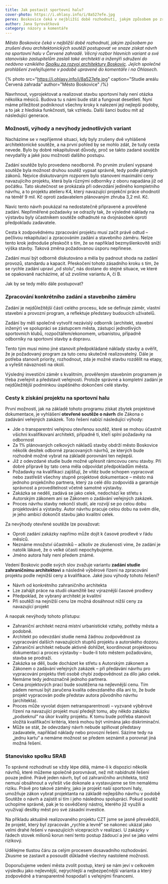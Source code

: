 ```yaml
---
title: Jak postavit sportovní halu?
cover-photo: https://i.ohlasy.info/i/8a527efe.jpg
perex: Boskovice čeká v nejbližší době rozhodnutí, jakým způsobem po zrušení dvou architektonických soutěží postupovat ve snaze získat návrh na sportovní halu v Červené zahradě. Jaké možnosti jsou ve hře a jaké jsou jejich výhody či nevýhody?
author: Jana Syrovátková
category: názory a komentáře
---
```


*Město Boskovice čeká v nejbližší době rozhodnutí, jakým způsobem po zrušení dvou architektonických soutěží postupovat ve snaze získat návrh na sportovní halu v Červené zahradě. Věcný rozbor hlavních variant a své stanovisko zastupitelům zaslali také architekti a inženýři sdružení do nedávno vzniklého [Spolku za rozvoj architektury Boskovic](https://ohlasy.info/clanky/2020/12/prichazi-srab.html). Jejich společné prohlášení zveřejňujeme v podobě upravené do komentáře i na Ohlasech.*

{% photo src="https://i.ohlasy.info/i/8a527efe.jpg" caption="Studie areálu Červená zahrada" author="Město Boskovice" /%}

Navrhnout, vyprojektovat a realizovat stavbu sportovní haly není otázka několika měsíců. Budova tu s námi bude stát a fungovat desetiletí. Nyní máme příležitost podniknout všechny kroky k nalezení její nejlepší podoby, a to jak z hlediska funkčnosti, tak vzhledu. Další šanci budou mít až následující generace.

### Možnosti, výhody a nevýhody jednotlivých variant

Nacházíme se v nepříjemné situaci, kdy byly zrušeny dvě vyhlášené architektonické soutěže, a na první pohled by se mohlo zdát, že tudy cesta nevede. Bylo by dobré rekapitulovat důvody, proč se takto zadané soutěže nevydařily a jaké jsou možnosti dalšího postupu. 

Zadání soutěže bylo provedeno neodborně. Po prvním zrušení vypsané soutěže byla možnost druhou soutěž vypsat správně, tedy podle platných zákonů. Nejvíce diskutovaným rozporem bylo stanovení maximální ceny navazujícího projektu, která byla různými odborníky z oboru napadána již od počátku. Tato skutečnost se prokázala při odevzdání jediného kompletního návrhu, a to projektu atelieru K4, který navazující projekční práce ohodnotil na téměř 9 mil. Kč oproti zadavatelem plánovaným zhruba 3,2 mil. Kč.

Navíc tento návrh poukázal na nedostatečně připravené a prověřené zadání. Nepřiměřené požadavky se odrazily tak, že výsledné náklady na výstavbu byly účastníkem soutěže odhadnuté na dvojnásobek oproti předpokladu zadavatele.

Cesta k zodpovědnému zpracování projektu musí začít právě odtud – pečlivou rekapitulací a zpracováním zadání a stavebního záměru. Nelze tento krok jednoduše přeskočit s tím, že se například bezmyšlenkovitě sníží výška stavby. Taková změna požadovanou úsporu nepřinese.

Zadání musí být odborně diskutováno a měla by padnout shoda na zadání provozů, standardu a kapacit.  Přeskočení tohoto zásadního kroku s tím, že se rychle zadání upraví „od stolu“, nás dostane do stejné situace, ve které se opakovaně nacházíme, ať už zvolíme variantu A, či B.

Jak by se tedy mělo dále postupovat?

### Zpracování konkrétního zadání a stavebního záměru

Zadání je nejdůležitější částí celého procesu, kde se definuje záměr, vlastní stavební a provozní program, a reflektuje představy budoucích uživatelů.

Zadání by měli společně vytvořit nezávislý odborník (architekt, stavební inženýr) ve spolupráci se zástupcem města, zástupci jednotlivých sportovních klubů, rozpočtářem/ekonomem, urbanistou, případně odborníky na sportovní stavby a dopravu.

Tento tým musí mimo jiné stanovit předpokládané náklady stavby a ověřit, že je požadovaný program za tuto cenu skutečně realizovatelný. Dále je potřeba stanovit priority, rozhodnout, zda je možné stavbu rozdělit na etapy, a vyřešit návaznosti na okolí.

Výsledný investiční záměr s kvalitním, prověřeným stavebním programem je třeba zveřejnit a představit veřejnosti. Protože správné a kompletní zadání je nejdůležitější podmínkou úspěšného dokončení celé stavby.

### Cesty k získání projektu na sportovní halu

První možností, jak na základě tohoto programu získat zbytek projektové dokumentace, je vyhlášení **otevřené soutěže o návrh** dle Zákona o zadávání veřejných zakázek. Toto řešení nabízí následující výhody:

* Jde o transparentní veřejnou otevřenou soutěž, které se mohou účastnit všichni kvalifikovaní architekti, případně ti, kteří splní požadavky na odbornost
* Za 1% plánovaných celkových nákladů stavby obdrží město Boskovice několik desítek odborně zpracovaných návrhů, ze kterých bude rozhodně možné vybrat na základě porovnání ten nejlepší.
* Již z odevzdané studie bude možné upřesnit rámcovou cenu stavby. Při dobré přípravě by tato cena měla odpovídat předpokladům města.
* Požadavky na kvalifikaci zajišťují, že vítěz bude schopen vypracovat nebo zastřešit všechny stupně projektové dokumentace – město má jednoho projekčního partnera, který za celé dílo zodpovídá a garantuje správnost a proveditelnost včetně samotné výstavby. 
* Zakázka se nedělí, zadává se jako celek, nedochází ke střetu s Autorským zákonem ani se Zákonem o zadávání veřejných zakázek.
* Proces návrhu stavby nekončí studií, ale rozvíjí se po celou dobu projektování a výstavby. Autor návrhu pracuje celou dobu na svém díle, je jeho ambicí dokončit stavbu jako kvalitní celek.

Za nevýhody otevřené soutěže lze považovat:

* Oproti zadání zakázky napřímo může dojít k časové prodlevě v řádu měsíců.
* Neznáme množství účastníků – ačkoliv ze zkušenosti víme, že zadání je natolik lákavé, že o velké účasti nepochybujeme.
* Jméno autora haly není předem známé.

Vedení Boskovic podle svých slov zvažuje variantu **zadání studie zahraničnímu architektovi** a následně výběrové řízení na zpracování projektu podle nejnižší ceny a kvalifikace. Jaké jsou výhody tohoto řešení?

* Návrh od konkrétního zahraničního architekta
* Lze zahájit práce na studii okamžitě bez výraznější časové prodlevy
* Předpoklad, že vybraný architekt je kvalitní
* Při soutěži na nejnižší cenu lze možná dosáhnout nižší ceny za navazující projekt

A naopak nevýhody tohoto přístupu:

* Zahraniční architekt nezná místní urbanistické vztahy, potřeby města a podobně.
* Architekt po odevzdání studie nemá žádnou zodpovědnost za vypracování dalších navazujících stupňů projektu a autorského dozoru.
* Zahraniční architekt nebude aktivně dohlížet, koordinovat projektovou dokumentaci a proces výstavby – bude-li toto městem požadováno, stavba se prodraží. 
* Zakázka se dělí, bude docházet ke střetu s Autorským zákonem a Zákonem o zadávání veřejných zakázek – při předávání návrhu pro vypracování projektu třetí osobě chybí zodpovědnost za dílo jako celek. Nemáme tedy jednoznačně jednoho partnera.
* Cena projektových prací bude soutěžena na nejlevnější cenu. Tím pádem nemusí být zaručena kvalita odevzdaného díla ani to, že bude projekt vypracován podle představ autora původního návrhu (architekta). 
* Proces může vyvolat dojem netransparentnosti – vyzvané výběrové řízení na navazující projekt musí předejít tomu, aby někdo zakázku „podseknul“ na úkor kvality projektu. K tomu bude potřeba stanovit složitá kvalifikační kritéria, která mohou být vnímána jako diskriminační. 
* Může se stát, že odevzdaný návrh nebude splňovat představy zadavatele, například náklady nebo provozní řešení. Sázíme tedy na „jednu kartu“ a nemáme možnost se předem seznámit a porovnat jiná možná řešení.

### Stanovisko spolku SRAB

To správné rozhodnutí se vždy lépe dělá, máme-li k dispozici několik návrhů, které můžeme společně porovnávat, než mít nabídnuté řešení pouze jediné. Právě jeden návrh, byť od zahraničního architekta, totiž nemusí obsáhnout a vyřešit vše dokonale a vystavujeme se tím nemalému riziku. Právě pro takové záměry, jako je projekt naší sportovní haly, umožňuje zákon vybrat projektanta na základě nejlepšího návrhu v podobě Soutěže o návrh a zajistit si tím i jeho následnou spolupráci. Pokud soutěž uchopíme správně, pak je to osvědčený nástroj, kterého již využili a využívají desítky měst pro své zásadní investice. 

Na příkladu aktuálně realizovaného projektu CZT jsme se jasně přesvědčili, že projekt, který byl zpracován „rychle a levně“ se nakonec ukázal jako velmi drahé řešení v navazujících vícepracích v realizaci. U zakázky v řádech stovek milionů korun není tento postup žádoucí a jeví se jako velmi rizikový.

Udělejme tlustou čáru za celým procesem dosavadního rozhodování. Zkusme se zastavit a posoudit důkladně všechny nastolené možnosti.

Doporučujeme vedení města zvolit postup, který se nám jeví v celkovém výsledku jako nejlevnější, nejrychlejší a nejbezpečnější varianta a který zodpovědně a transparentně hospodaří s veřejnými financemi.

